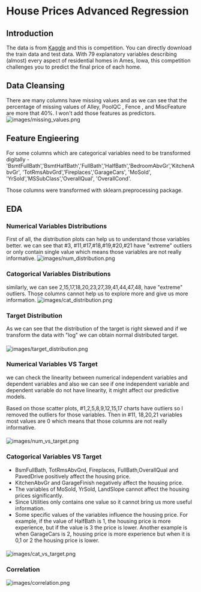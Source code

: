 # House Prices Advanced Regression
## Introduction
The data is from [Kaggle](https://www.kaggle.com/c/house-prices-advanced-regression-techniques/data) and this is competition. You can directly download the train data and test data. With 79 explanatory variables describing (almost) every aspect of residential homes in Ames, Iowa, this competition challenges you to predict the final price of each home.
## Data Cleansing
There are many columns have missing values and as we can see that the percentage of missing values of Alley, PoolQC	, Fence	, and MiscFeature are more that 40%. I won't add those features as predictors.
![images/missing_values.png](images/missing_values.png)
## Feature Engieering
For some columns which are categorical variables need to be transformed digitally - 'BsmtFullBath','BsmtHalfBath','FullBath','HalfBath','BedroomAbvGr','KitchenAbvGr', 'TotRmsAbvGrd','Fireplaces','GarageCars', 'MoSold', 'YrSold','MSSubClass','OverallQual', 'OverallCond'.

Those columns were transformed with sklearn.preprocessing package. 
## EDA 
### Numerical Variables Distributions
First of all, the distribution plots can help us to understand those variables better. 
we can see that #3, #11,#17,#18,#19,#20,#21 have "extreme" outliers or only contain single value which means those variables are not really informative.
![images/num_distribution.png](images/num_distribution.png)
### Catogorical Variables Distributions
similarly, we can see 2,15,17,18,20,23,27,39,41,44,47,48, have "extreme" outliers. Those columns cannot help us to explore more and give us more information.
![images/cat_distribution.png](images/cat_distribution.png)

### Target Distribution
As we can see that the distribution of the target is right skewed and if we transform the data with "log" we can obtain normal distributed target.  
####
![images/target_distribution.png](images/target_distribution.png)
### Numerical Variables VS Target
we can check the linearity between numerical independent variables and dependent variables and also we can see if one independent variable and dependent variable do not have linearity, it might affect our predictive models.

Based on those scatter plots,  #1,2,5,8,9,12,15,17 charts have outliers so I removed the outliers for those variables. Then in #11, 18,20,21 variables  most values are 0 which means that those columns are not really informative.
####
![images/num_vs_target.png](images/num_vs_target.png)
### Catogorical Variables VS Target
- BsmFullBath, TotRmsAbvGrd, Fireplaces, FullBath,OverallQual and PavedDrive positively affect the housing price. 
- KitchenAbvGr and GarageFinish negatively affect the housing price. 
- The variables of MoSold, YrSold, LandSlope cannot affect the housing prices significantly.
- Since Utilities only contains one value so it cannot bring us more useful information.
- Some specific values of the variables influence the housing price. For example, if the value of HalfBath is 1, the housing price is more experience, but if the value is 3 the price is lower.  Another example is  when GarageCars is 2, housing price is more experience but when it is 0,1 or 2 the housing price is lower.
####
![images/cat_vs_target.png](images/cat_vs_target.png)
### Correlation
![images/correlation.png](images/correlation.png)
